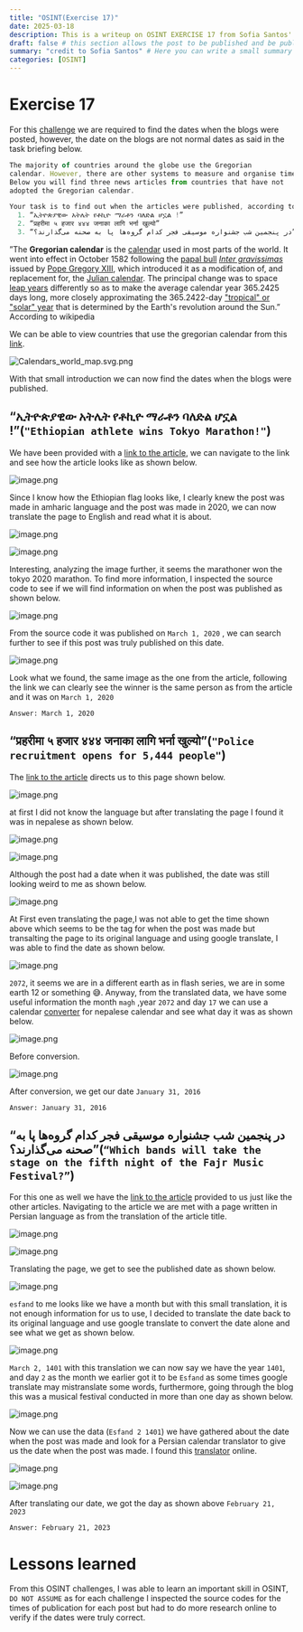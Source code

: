 ```yaml
---
title: "OSINT(Exercise 17)"
date: 2025-03-18
description: This is a writeup on OSINT EXERCISE 17 from Sofia Santos' OSINT analysis and exercises.
draft: false # this section allows the post to be published and be public, is it is set to true the post will not be published.
summary: "credit to Sofia Santos" # Here you can write a small summary of the post if needed
categories: [OSINT]
---
```

# Exercise 17

For this [challenge](https://gralhix.com/list-of-osint-exercises/osint-exercise-017/) we are required to find the dates when the blogs were posted, however, the date on the blogs are not normal dates as said in the task briefing below.

```jsx
The majority of countries around the globe use the Gregorian 
calendar. However, there are other systems to measure and organise time.
Below you will find three news articles from countries that have not 
adopted the Gregorian calendar.

Your task is to find out when the articles were published, according to the Gregorian calendar.
  1. “ኢትዮጵያዊው አትሌት የቶኪዮ ማራቶን ባለድል ሆኗል !” 
  2. “प्रहरीमा ५ हजार ४४४ जनाका लागि भर्ना खुल्यो”
  3. “در پنجمین شب جشنواره موسیقی فجر کدام گروه‌ها پا به صحنه می‌گذارند؟”
```

”The **Gregorian calendar** is the [calendar](https://en.wikipedia.org/wiki/Calendar) used in most parts of the world. It went into effect in October 1582 following the [papal bull](https://en.wikipedia.org/wiki/Papal_bull) [*Inter gravissimas*](https://en.wikipedia.org/wiki/Inter_gravissimas) issued by [Pope Gregory XIII](https://en.wikipedia.org/wiki/Pope_Gregory_XIII), which introduced it as a modification of, and replacement for, the [Julian calendar](https://en.wikipedia.org/wiki/Julian_calendar). The principal change was to space [leap years](https://en.wikipedia.org/wiki/Leap_year) differently so as to make the average calendar year 365.2425 days long, more closely approximating the 365.2422-day ["tropical" or "solar" year](https://en.wikipedia.org/wiki/Tropical_year) that is determined by the Earth's revolution around the Sun.” According to wikipedia

We can be able to view countries that use the gregorian calendar from this [link](https://commons.wikimedia.org/wiki/File:Calendars_world_map.svg).

![Calendars_world_map.svg.png](Calendars_world_map.svg.png)

With that small introduction we can now find the dates when the blogs were published.

## “ኢትዮጵያዊው አትሌት የቶኪዮ ማራቶን ባለድል ሆኗል !”(`"Ethiopian athlete wins Tokyo Marathon!"`)

We have been provided with a [link to the article](https://www.hatricksport.net/%e1%8a%a2%e1%89%b5%e1%8b%ae%e1%8c%b5%e1%8b%ab%e1%8b%8a%e1%8b%8d-%e1%8a%a0%e1%89%b5%e1%88%8c%e1%89%b5-%e1%8b%a8%e1%89%b6%e1%8a%aa%e1%8b%ae-%e1%88%9b%e1%88%ab%e1%89%b6%e1%8a%95-%e1%89%a3%e1%88%88/), we can navigate to the link and see how the article looks like as shown below.

![image.png](image.png)

Since I know how the Ethiopian flag looks like, I clearly knew the post was made in amharic language and the post was made in 2020, we can now translate the page to English and read what it is about.

![image.png](image%201.png)

![image.png](image%202.png)

Interesting, analyzing the image further, it seems the marathoner won the tokyo 2020 marathon. To find more information, I inspected the source code to see if we will find information on when the post was published as shown below.

![image.png](image%203.png)

From the source code it was published on `March 1, 2020` , we can search further to see if this post was truly published on this date.

![image.png](image%204.png)

Look what we found, the same image as the one from the article, following the link we can clearly see the winner is the same person as from the article and it was on `March 1, 2020` 

`Answer: March 1, 2020` 

## “प्रहरीमा ५ हजार ४४४ जनाका लागि भर्ना खुल्यो”(`"Police recruitment opens for 5,444 people"`)

The [link to the article](https://www.onlinekhabar.com/2016/01/381827) directs us to this page shown below.

![image.png](image%205.png)

at first I did not know the language but after translating the page I found it was in nepalese as shown below.

![image.png](image%206.png)

![image.png](image%207.png)

Although the post had a date when it was published, the date was still looking weird to me as shown below.

![image.png](image%208.png)

At First even translating the page,I was not able to get the time shown above which seems to be the tag for when the post was made but transalting the page to its original language and using google translate, I was able to find the date as shown below.

![image.png](image%209.png)

`2072`, it seems we are in a different earth as in flash series, we are in some earth 12 or something 😅. Anyway, from the translated data, we have some useful information the month `magh` ,year `2072` and day `17` we can use a calendar [converter](https://www.hamropatro.com/date-converter) for nepalese calendar and see what day it was as shown below.

![image.png](image%2010.png)

Before conversion.

![image.png](image%2011.png)

After conversion, we get our date `January 31, 2016`

`Answer: January 31, 2016` 

## “در پنجمین شب جشنواره موسیقی فجر کدام گروه‌ها پا به صحنه می‌گذارند؟”(`“Which bands will take the stage on the fifth night of the Fajr Music Festival?”`)

For this one as well we have the [link to the article](https://www.yjc.ir/fa/news/8369785/%D8%AF%D8%B1-%D9%BE%D9%86%D8%AC%D9%85%DB%8C%D9%86-%D8%B4%D8%A8-%D8%AC%D8%B4%D9%86%D9%88%D8%A7%D8%B1%D9%87-%D9%85%D9%88%D8%B3%DB%8C%D9%82%DB%8C-%D9%81%D8%AC%D8%B1-%DA%A9%D8%AF%D8%A7%D9%85-%DA%AF%D8%B1%D9%88%D9%87%E2%80%8C%D9%87%D8%A7-%D9%BE%D8%A7-%D8%A8%D9%87-%D8%B5%D8%AD%D9%86%D9%87-%D9%85%DB%8C%E2%80%8C%DA%AF%D8%B0%D8%A7%D8%B1%D9%86%D8%AF) provided to us just like the other articles. Navigating to the article we are met with a page written in Persian language as from the translation of the article title.

![image.png](image%2012.png)

![image.png](image%2013.png)

Translating the page, we get to see the published date as shown below.

![image.png](image%2014.png)

`esfand` to me looks like we have a month but with this small translation, it is not enough information for us to use, I decided to translate the date back to its original language and use google translate to convert the date alone and see what we get as shown below.

![image.png](image%2015.png)

`March 2, 1401` with this translation we can now say we have the year `1401`, and day `2` as the month we earlier got it to be `Esfand` as some times google translate may mistranslate some words, furthermore, going through the blog this was a musical festival conducted in more than one day as shown below.

![image.png](image%2016.png)

Now we can use the data (`Esfand 2 1401`) we have gathered about the date when the post was made and look for a Persian calendar translator to give us the date when the post was made. I found this [translator](https://www.iranchamber.com/calendar/converter/iranian_calendar_converter.php) online.

![image.png](image%2017.png)

![image.png](image%2018.png)

After translating our date, we got the day as shown above `February 21, 2023` 

`Answer: February 21, 2023`

# Lessons learned

From this OSINT challenges, I was able to learn an important skill in OSINT, `DO NOT ASSUME` as for each challenge I inspected the source codes for the times of publication for each post but had to do more research online to verify if the dates were truly correct.
